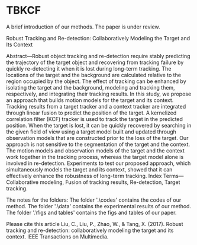 # TBKCF
A brief introduction of our methods.
The paper is under review.

Robust Tracking and Re-detection:
Collaboratively Modeling the Target and Its Context

Abstract—Robust object tracking and re-detection require stably predicting the trajectory of the target object and recovering
from tracking failure by quickly re-detecting it when it is lost during long-term tracking. The locations of the target and the
background are calculated relative to the region occupied by the object. The effect of tracking can be enhanced by isolating
the target and the background, modeling and tracking them, respectively, and integrating their tracking results. In this study,
we propose an approach that builds motion models for the target and its context. Tracking results from a target tracker and a
context tracker are integrated through linear fusion to predict the position of the target. A kernelized correlation filter (KCF)
tracker is used to track the target in the predicted position. When the target is lost, it can be quickly recovered by searching
in the given field of view using a target model built and updated through observation models that are constructed prior to the loss
of the target. Our approach is not sensitive to the segmentation of the target and the context. The motion models and observation
models of the target and the context work together in the tracking process, whereas the target model alone is involved in
re-detection. Experiments to test our proposed approach, which simultaneously models the target and its context, showed that it
can effectively enhance the robustness of long-term tracking. 
Index Terms—Collaborative modeling, Fusion of tracking results, Re-detection, Target tracking.


The notes for the folders:
The folder '.\codes' contains the codes of our method.
The folder '.\data' contains the experimental results of our method.
The folder '.\figs and tables' contains the figs and tables of our paper.

Please cite this article
Liu, C., Liu, P., Zhao, W., & Tang, X. (2017). Robust tracking and re-detection: collaboratively modeling the target and its context. IEEE Transactions on Multimedia.
